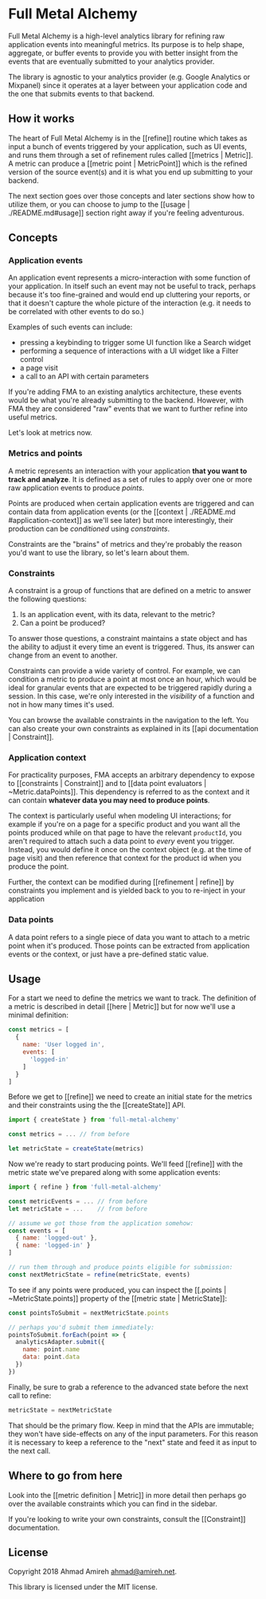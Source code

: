# Full Metal Alchemy

Full Metal Alchemy is a high-level analytics library for refining raw
application events into meaningful metrics. Its purpose is to help shape,
aggregate, or buffer events to provide you with better insight from the events
that are eventually submitted to your analytics provider.

The library is agnostic to your analytics provider (e.g. Google Analytics or
Mixpanel) since it operates at a layer between your application code and the
one that submits events to that backend.

## How it works

The heart of Full Metal Alchemy is in the [[refine]] routine which takes as
input a bunch of events triggered by your application, such as UI events, and
runs them through a set of refinement rules called [[metrics | Metric]]. A
metric can produce a [[metric point | MetricPoint]] which is the refined
version of the source event(s) and it is what you end up submitting to your
backend.

The next section goes over those concepts and later sections show how to
utilize them, or you can choose to jump to the [[usage | ./README.md#usage]]
section right away if you're feeling adventurous.

## Concepts

### Application events

An application event represents a micro-interaction with some function of your
application. In itself such an event may not be useful to track, perhaps
because it's too fine-grained and would end up cluttering your reports, or that
it doesn't capture the whole picture of the interaction (e.g. it needs to be
correlated with other events to do so.)

Examples of such events can include:

- pressing a keybinding to trigger some UI function like a Search widget
- performing a sequence of interactions with a UI widget like a Filter control
- a page visit
- a call to an API with certain parameters

If you're adding FMA to an existing analytics architecture, these events would
be what you're already submitting to the backend. However, with FMA they are
considered "raw" events that we want to further refine into useful metrics.

Let's look at metrics now.

### Metrics and points

A metric represents an interaction with your application **that you want to
track and analyze**. It is defined as a set of rules to apply over one or more
raw application events to produce _points_.

Points are produced when certain application events are triggered and can
contain data from application events (or the [[context | ./README.md
#application-context]] as we'll see later) but more interestingly, their
production can be _conditioned_ using _constraints_.

Constraints are the "brains" of metrics and they're probably the reason you'd want to use the library, so let's learn about them.

### Constraints

A constraint is a group of functions that are defined on a metric to answer the
following questions:

1. Is an application event, with its data, relevant to the metric?
2. Can a point be produced?

To answer those questions, a constraint maintains a state object and has the
ability to adjust it every time an event is triggered. Thus, its answer can
change from an event to another.

Constraints can provide a wide variety of control. For example, we can
condition a metric to produce a point at most once an hour, which would be
ideal for granular events that are expected to be triggered rapidly during a
session. In this case, we're only interested in the _visibility_ of a function
and not in how many times it's used.

You can browse the available constraints in the navigation to the left. You can
also create your own constraints as explained in its [[api documentation |
Constraint]].

### Application context

For practicality purposes, FMA accepts an arbitrary dependency to expose to
[[constraints | Constraint]] and to [[data point evaluators |
~Metric.dataPoints]]. This dependency is referred to as the context
and it can contain **whatever data you may need to produce points**.

The context is particularly useful when modeling UI interactions; for example
if you're on a page for a specific product and you want all the points produced
while on that page to have the relevant `productId`, you aren't required to
attach such a data point to _every_ event you trigger. Instead, you would
define it once on the context object (e.g. at the time of page visit) and then
reference that context for the product id when you produce the point.

Further, the context can be modified during [[refinement | refine]] by
constraints you implement and is yielded back to you to re-inject in your
application

### Data points

A data point refers to a single piece of data you want to attach to a metric
point when it's produced. Those points can be extracted from application events
or the context, or just have a pre-defined static value.

## Usage

For a start we need to define the metrics we want to track. The definition of a
metric is described in detail [[here | Metric]] but for now we'll use a minimal
definition:

```javascript
const metrics = [
  {
    name: 'User logged in',
    events: [
      'logged-in'
    ]
  }
]
```

Before we get to [[refine]] we need to create an initial state for the metrics
and their constraints using the the [[createState]] API.

```javascript
import { createState } from 'full-metal-alchemy'

const metrics = ... // from before

let metricState = createState(metrics)
```

Now we're ready to start producing points. We'll feed [[refine]] with the
metric state we've prepared along with some application events:

```javascript
import { refine } from 'full-metal-alchemy'

const metricEvents = ... // from before
let metricState = ...    // from before

// assume we got those from the application somehow:
const events = [
  { name: 'logged-out' },
  { name: 'logged-in' }
]

// run them through and produce points eligible for submission:
const nextMetricState = refine(metricState, events)
```

To see if any points were produced, you can inspect the [[.points |
~MetricState.points]] property of the [[metric state | MetricState]]:

```javascript
const pointsToSubmit = nextMetricState.points

// perhaps you'd submit them immediately:
pointsToSubmit.forEach(point => {
  analyticsAdapter.submit({
    name: point.name
    data: point.data
  })
})
```

Finally, be sure to grab a reference to the advanced state before the next call
to refine:

```javascript
metricState = nextMetricState
```

That should be the primary flow. Keep in mind that the APIs are immutable; they
won't have side-effects on any of the input parameters. For this reason it is
necessary to keep a reference to the "next" state and feed it as input to the
next call.

## Where to go from here

Look into the [[metric definition | Metric]] in more detail then perhaps go
over the available constraints which you can find in the sidebar.

If you're looking to write your own constraints, consult the [[Constraint]]
documentation.

## License

Copyright 2018 Ahmad Amireh <ahmad@amireh.net>.

This library is licensed under the MIT license.
